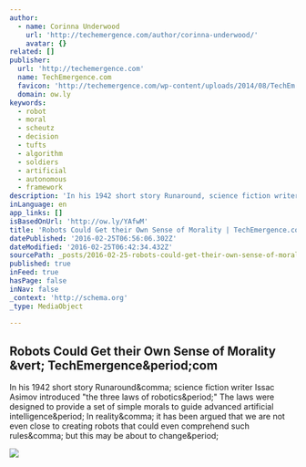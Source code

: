 ```yaml
---
author:
  - name: Corinna Underwood
    url: 'http://techemergence.com/author/corinna-underwood/'
    avatar: {}
related: []
publisher:
  url: 'http://techemergence.com'
  name: TechEmergence.com
  favicon: 'http://techemergence.com/wp-content/uploads/2014/08/TechEm.png'
  domain: ow.ly
keywords:
  - robot
  - moral
  - scheutz
  - decision
  - tufts
  - algorithm
  - soldiers
  - artificial
  - autonomous
  - framework
description: 'In his 1942 short story Runaround, science fiction writer Issac Asimov introduced "the three laws of robotics." The laws were designed to provide a set of simple morals to guide advanced artificial intelligence. In reality, it has been argued that we are not even close to creating robots that could even comprehend such rules, but this may be about to change.'
inLanguage: en
app_links: []
isBasedOnUrl: 'http://ow.ly/YAfwM'
title: 'Robots Could Get their Own Sense of Morality | TechEmergence.com'
datePublished: '2016-02-25T06:56:06.302Z'
dateModified: '2016-02-25T06:42:34.432Z'
sourcePath: _posts/2016-02-25-robots-could-get-their-own-sense-of-morality-or-techemergence.md
published: true
inFeed: true
hasPage: false
inNav: false
_context: 'http://schema.org'
_type: MediaObject

---
```

<article style=""><h1>Robots Could Get their Own Sense of Morality &amp;vert; TechEmergence&amp;period;com</h1><p>In his 1942 short story Runaround&amp;comma; science fiction writer Issac Asimov introduced "the three laws of robotics&amp;period;" The laws were designed to provide a set of simple morals to guide advanced artificial intelligence&amp;period; In reality&amp;comma; it has been argued that we are not even close to creating robots that could even comprehend such rules&amp;comma; but this may be about to change&amp;period;</p><img src="http://techemergence.com/wp-content/uploads/2014/05/ai.jpg" /></article>
